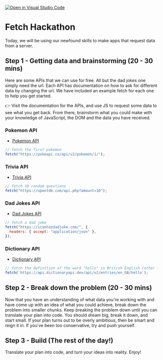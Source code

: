 [![Open in Visual Studio Code](https://classroom.github.com/assets/open-in-vscode-f059dc9a6f8d3a56e377f745f24479a46679e63a5d9fe6f495e02850cd0d8118.svg)](https://classroom.github.com/online_ide?assignment_repo_id=6453943&assignment_repo_type=AssignmentRepo)
# Fetch Hackathon

Today, we will be using our newfound skills to make apps that request data from a server.

## Step 1 - Getting data and brainstorming (20 - 30 mins)

Here are some APIs that we can use for free. All but the dad jokes one simply need the url. Each API has documentation on how to ask for different data by changing the url. We have included an example fetch for each one to help you get started.

👉 Visit the documentation for the APIs, and use JS to request some data to see what you get back. From there, brainstorm what you could make with your knowledge of JavaScript, the DOM and the data you have received.

### Pokemon API

- [Pokemon API](https://pokeapi.co/)

```js
// fetch the first pokemon
fetch("https://pokeapi.co/api/v2/pokemon/1/");
```

### Trivia API

- [Trivia API](https://opentdb.com/api_config.php)

```js
// fetch 10 random questions
fetch("https://opentdb.com/api.php?amount=10");
```

### Dad Jokes API

- [Dad Jokes API](https://icanhazdadjoke.com/api)

```js
// fetch a dad joke
fetch("https://icanhazdadjoke.com/", {
  headers: { accept: "application/json" },
});
```

### Dictionary API

- [Dictionary API](https://dictionaryapi.dev/)

```js
// fetch the definition of the word "hello" in British English (other languages available in the docs)
fetch(`https://api.dictionaryapi.dev/api/v2/entries/en_GB/hello`);
```

## Step 2 - Break down the problem (20 - 30 mins)

Now that you have an understanding of what data you're working with and have come up with an idea of what you could achieve, break down the problem into smaller chunks. Keep breaking the problem down until you can translate your plan into code. You should dream big, break it down, and start small. If your plan turns out to be overly ambitious, then be smart and reign it in. If you've been too conservative, try and push yourself.

## Step 3 - Build (The rest of the day!)

Translate your plan into code, and turn your ideas into reality. Enjoy!
